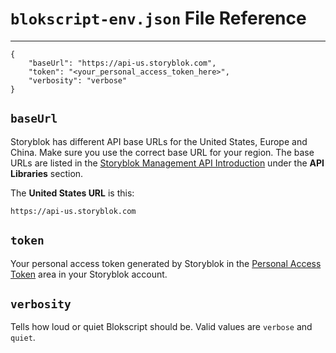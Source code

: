 # `blokscript-env.json` File Reference

----------

	{
		"baseUrl": "https://api-us.storyblok.com",
		"token": "<your_personal_access_token_here>",
		"verbosity": "verbose"
	}

## `baseUrl`

Storyblok has different API base URLs for the United States, Europe and China.  Make sure you use the correct base URL for your region.  The base URLs are listed in the [Storyblok Management API Introduction](https://www.storyblok.com/docs/api/management/getting-started/introduction) under the **API Libraries** section.


The **United States URL** is this:

`https://api-us.storyblok.com`

## `token`

Your personal access token generated by Storyblok in the [Personal Access Token](https://app.storyblok.com/#/me/account?tab=token) area in your Storyblok account.

## `verbosity`

Tells how loud or quiet Blokscript should be.  Valid values are `verbose` and `quiet`.

